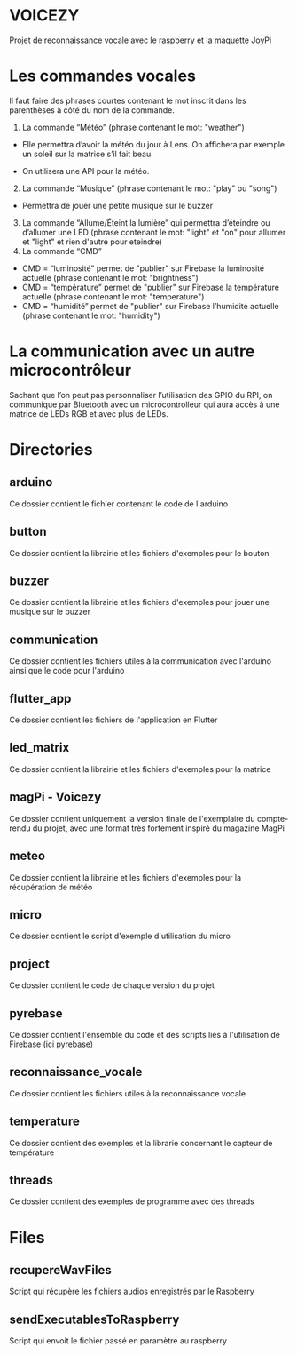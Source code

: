 
# VOICEZY
Projet de reconnaissance vocale avec le raspberry et la maquette JoyPi

# Les commandes vocales
Il faut faire des phrases courtes contenant le mot inscrit dans les parenthèses à côté du nom de la commande.
1.  La commande “Météo” (phrase contenant le mot: "weather")

-   Elle permettra d’avoir la météo du jour à Lens. On affichera par exemple un soleil sur la matrice s’il fait beau.
    
-   On utilisera une API pour la météo.

2.  La commande “Musique” (phrase contenant le mot: "play" ou "song")
-   Permettra de jouer une petite musique sur le buzzer

3.  La commande “Allume/Éteint la lumière” qui permettra d’éteindre ou d’allumer une LED (phrase contenant le mot: "light" et "on" pour allumer et "light" et rien d'autre pour eteindre)
4.  La commande “CMD”
-   CMD = “luminosité” permet de "publier" sur Firebase la luminosité actuelle (phrase contenant le mot: "brightness")
-   CMD = “température” permet de "publier" sur Firebase la température actuelle (phrase contenant le mot: "temperature")
-   CMD = “humidité” permet de "publier" sur Firebase l’humidité actuelle (phrase contenant le mot: "humidity")

# La communication avec un autre microcontrôleur

Sachant que l’on peut pas personnaliser l’utilisation des GPIO du RPI, on communique par Bluetooth avec un microcontrolleur qui aura accès à une matrice de LEDs RGB et avec plus de LEDs.

# Directories

## arduino

Ce dossier contient le fichier contenant le code de l'arduino

## button

Ce dossier contient la librairie et les fichiers d'exemples pour le bouton

## buzzer

Ce dossier contient la librairie et les fichiers d'exemples pour jouer une musique sur le buzzer

## communication

Ce dossier contient les fichiers utiles à la communication avec l'arduino ainsi que le code pour l'arduino

## flutter_app

Ce dossier contient les fichiers de l'application en Flutter

## led_matrix

Ce dossier contient la librairie et les fichiers d'exemples pour la matrice

## magPi - Voicezy

Ce dossier contient uniquement la version finale de l'exemplaire du compte-rendu du projet, avec une format très fortement inspiré du magazine MagPi

## meteo

Ce dossier contient la librairie et les fichiers d'exemples pour la récupération de météo

## micro

Ce dossier contient le script d'exemple d'utilisation du micro

## project

Ce dossier contient le code de chaque version du projet

## pyrebase

Ce dossier contient l'ensemble du code et des scripts liés à l'utilisation de Firebase (ici pyrebase)

## reconnaissance_vocale

Ce dossier contient les fichiers utiles à la reconnaissance vocale

## temperature

Ce dossier contient des exemples et la librarie concernant le capteur de température

## threads

Ce dossier contient des exemples de programme avec des threads

# Files

## recupereWavFiles

Script qui récupère les fichiers audios enregistrés par le Raspberry

## sendExecutablesToRaspberry

Script qui envoit le fichier passé en paramètre au raspberry
